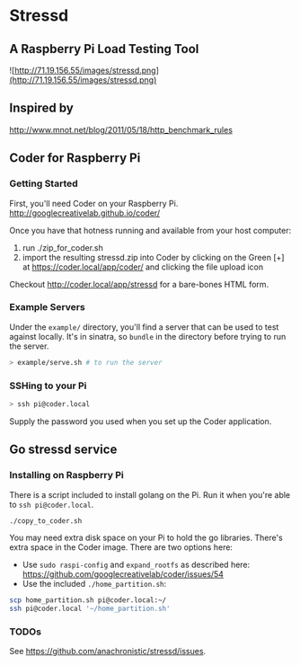 # Stressd
## A Raspberry Pi Load Testing Tool

![http://71.19.156.55/images/stressd.png](http://71.19.156.55/images/stressd.png)

## Inspired by

http://www.mnot.net/blog/2011/05/18/http_benchmark_rules

## Coder for Raspberry Pi

### Getting Started

First, you'll need Coder on your Raspberry Pi. http://googlecreativelab.github.io/coder/ 

Once you have that hotness running and available from your host computer:

1. run ./zip_for_coder.sh
2. import the resulting stressd.zip into Coder by clicking on the Green [+] at https://coder.local/app/coder/ and clicking the file upload icon

Checkout http://coder.local/app/stressd for a bare-bones HTML form.

### Example Servers

Under the `example/` directory, you'll find a server that can be used to test against locally. It's in sinatra, so `bundle` in the directory before trying to run the server.

``` bash
> example/serve.sh # to run the server
```

### SSHing to your Pi

``` bash
> ssh pi@coder.local
```
Supply the password you used when you set up the Coder application.

## Go stressd service

### Installing on Raspberry Pi

There is a script included to install golang on the Pi. Run it when you're able to `ssh pi@coder.local`.

``` bash
./copy_to_coder.sh
```

You may need extra disk space on your Pi to hold the go libraries. There's extra space in the Coder image. There are two options here:

- Use `sudo raspi-config` and `expand_rootfs` as described here: https://github.com/googlecreativelab/coder/issues/54
- Use the included `./home_partition.sh`:

``` bash
scp home_partition.sh pi@coder.local:~/
ssh pi@coder.local '~/home_partition.sh'
```

### TODOs

See https://github.com/anachronistic/stressd/issues.
